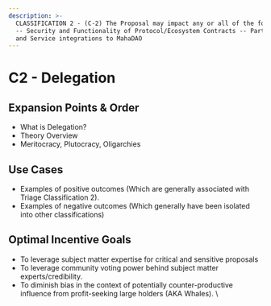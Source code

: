 ```yaml
---
description: >-
  CLASSIFICATION 2 - (C-2) The Proposal may impact any or all of the following; 
  -- Security and Functionality of Protocol/Ecosystem Contracts -- Partnership
  and Service integrations to MahaDAO
---
```


# C2 - Delegation

## Expansion Points & Order

* What is Delegation?
* Theory Overview
* Meritocracy, Plutocracy, Oligarchies&#x20;

## Use Cases

* Examples of positive outcomes (Which are generally associated with Triage Classification 2).
* Examples of negative outcomes (Which generally have been isolated into other classifications)

## Optimal Incentive Goals

* To leverage subject matter expertise for critical and sensitive proposals
* To leverage community voting power behind subject matter experts/credibility.&#x20;
* To diminish bias in the context of potentially counter-productive influence from profit-seeking large holders (AKA Whales). \
